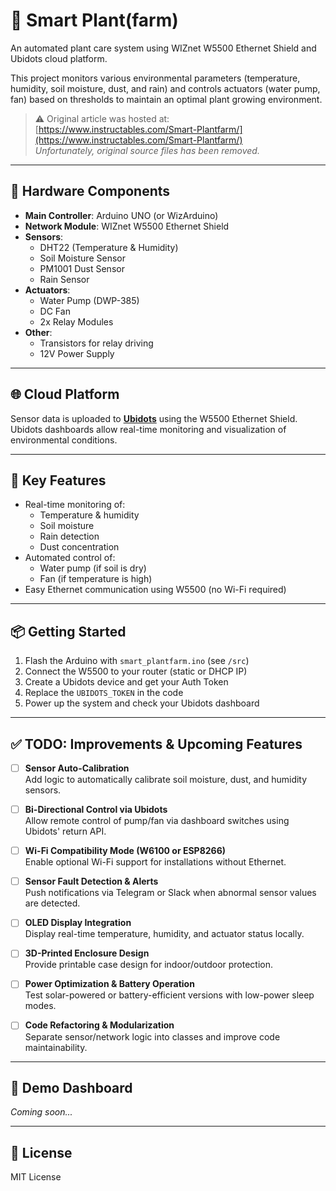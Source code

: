 # 🌱 Smart Plant(farm)

An automated plant care system using WIZnet W5500 Ethernet Shield and Ubidots cloud platform.

This project monitors various environmental parameters (temperature, humidity, soil moisture, dust, and rain) and controls actuators (water pump, fan) based on thresholds to maintain an optimal plant growing environment.

> ⚠️ Original article was hosted at: [https://www.instructables.com/Smart-Plantfarm/](https://www.instructables.com/Smart-Plantfarm/)  
> *Unfortunately, original source files has been removed.*

---

## 🧰 Hardware Components

- **Main Controller**: Arduino UNO (or WizArduino)
- **Network Module**: WIZnet W5500 Ethernet Shield
- **Sensors**:
  - DHT22 (Temperature & Humidity)
  - Soil Moisture Sensor
  - PM1001 Dust Sensor
  - Rain Sensor
- **Actuators**:
  - Water Pump (DWP-385)
  - DC Fan
  - 2x Relay Modules
- **Other**:
  - Transistors for relay driving
  - 12V Power Supply

---

## 🌐 Cloud Platform

Sensor data is uploaded to **[Ubidots](https://ubidots.com/)** using the W5500 Ethernet Shield. Ubidots dashboards allow real-time monitoring and visualization of environmental conditions.

---

## 🔁 Key Features

- Real-time monitoring of:
  - Temperature & humidity
  - Soil moisture
  - Rain detection
  - Dust concentration
- Automated control of:
  - Water pump (if soil is dry)
  - Fan (if temperature is high)
- Easy Ethernet communication using W5500 (no Wi-Fi required)

---

## 📦 Getting Started

1. Flash the Arduino with `smart_plantfarm.ino` (see `/src`)
2. Connect the W5500 to your router (static or DHCP IP)
3. Create a Ubidots device and get your Auth Token
4. Replace the `UBIDOTS_TOKEN` in the code
5. Power up the system and check your Ubidots dashboard

---

## ✅ TODO: Improvements & Upcoming Features

- [ ] **Sensor Auto-Calibration**  
  Add logic to automatically calibrate soil moisture, dust, and humidity sensors.

- [ ] **Bi-Directional Control via Ubidots**  
  Allow remote control of pump/fan via dashboard switches using Ubidots' return API.

- [ ] **Wi-Fi Compatibility Mode (W6100 or ESP8266)**  
  Enable optional Wi-Fi support for installations without Ethernet.

- [ ] **Sensor Fault Detection & Alerts**  
  Push notifications via Telegram or Slack when abnormal sensor values are detected.

- [ ] **OLED Display Integration**  
  Display real-time temperature, humidity, and actuator status locally.

- [ ] **3D-Printed Enclosure Design**  
  Provide printable case design for indoor/outdoor protection.

- [ ] **Power Optimization & Battery Operation**  
  Test solar-powered or battery-efficient versions with low-power sleep modes.

- [ ] **Code Refactoring & Modularization**  
  Separate sensor/network logic into classes and improve code maintainability.

---

## 📸 Demo Dashboard

*Coming soon...*

---

## 📄 License

MIT License
